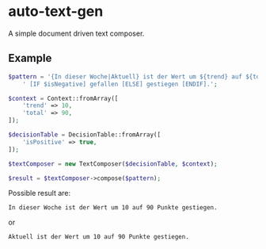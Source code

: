 # auto-text-gen

A simple document driven text composer.

## Example

```php
$pattern = '{In dieser Woche|Aktuell} ist der Wert um ${trend} auf ${total} Punkte ' .
    ' [IF $isNegative] gefallen [ELSE] gestiegen [ENDIF].';

$context = Context::fromArray([
    'trend' => 10,
    'total' => 90,
]);

$decisionTable = DecisionTable::fromArray([
    'isPositive' => true,
]);

$textComposer = new TextComposer($decisionTable, $context);

$result = $textComposer->compose($pattern);
```

Possible result are:

```text
In dieser Woche ist der Wert um 10 auf 90 Punkte gestiegen.
```

or
```text
Aktuell ist der Wert um 10 auf 90 Punkte gestiegen.
```
